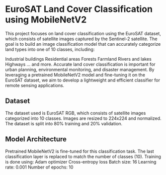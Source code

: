 # EuroSAT Land Cover Classification using MobileNetV2
This project focuses on land cover classification using the EuroSAT dataset, which consists of satellite images captured by the Sentinel-2 satellite. The goal is to build an image classification model that can accurately categorize land types into one of 10 classes, including:

Industrial buildings
Residential areas
Forests
Farmland
Rivers and lakes
Highways
... and more.
Accurate land cover classification is important for urban planning, environmental monitoring, and disaster management. By leveraging a pretrained MobileNetV2 model and fine-tuning it on the EuroSAT dataset, we aim to develop a lightweight and efficient classifier for remote sensing applications.
## Dataset
The dataset used is EuroSAT RGB, which consists of satellite images categorized into 10 classes.
Images are resized to 224x224 and normalized.
The dataset is split into 80% training and 20% validation.

## Model Architecture
Pretrained MobileNetV2 is fine-tuned for this classification task.
The last classification layer is replaced to match the number of classes (10).
Training is done using:
Adam optimizer
Cross-entropy loss
Batch size: 16
Learning rate: 0.001
Number of epochs: 10
